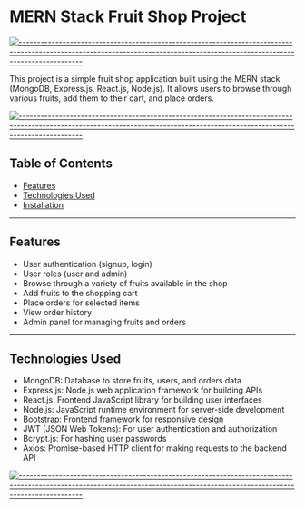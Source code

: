 # MERN Stack Fruit Shop Project

[![-----------------------------------------------------------------------------------------------------------------------------------------------------------------------------](
https://raw.githubusercontent.com/andreasbm/readme/master/assets/lines/aqua.png)](https://github.com/BaseMax?tab=repositories)

This project is a simple fruit shop application built using the MERN stack (MongoDB, Express.js, React.js, Node.js). It allows users to browse through various fruits, add them to their cart, and place orders.

[![-----------------------------------------------------------------------------------------------------------------------------------------------------------------------------](
https://raw.githubusercontent.com/andreasbm/readme/master/assets/lines/aqua.png)](https://github.com/BaseMax?tab=repositories)

## Table of Contents

- [Features](#features)
- [Technologies Used](#technologies-used)
- [Installation](#installation)


---

## Features

- User authentication (signup, login)
- User roles (user and admin)
- Browse through a variety of fruits available in the shop
- Add fruits to the shopping cart
- Place orders for selected items
- View order history
- Admin panel for managing fruits and orders


---

## Technologies Used

- MongoDB: Database to store fruits, users, and orders data
- Express.js: Node.js web application framework for building APIs
- React.js: Frontend JavaScript library for building user interfaces
- Node.js: JavaScript runtime environment for server-side development
- Bootstrap: Frontend framework for responsive design
- JWT (JSON Web Tokens): For user authentication and authorization
- Bcrypt.js: For hashing user passwords
- Axios: Promise-based HTTP client for making requests to the backend API

[![-----------------------------------------------------------------------------------------------------------------------------------------------------------------------------](
https://raw.githubusercontent.com/andreasbm/readme/master/assets/lines/aqua.png)](https://github.com/BaseMax?tab=repositories)


